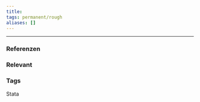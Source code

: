 ```yaml
---
title: 
tags: permanent/rough
aliases: []
---
```



---
### Referenzen
### Relevant
### Tags
Stata

